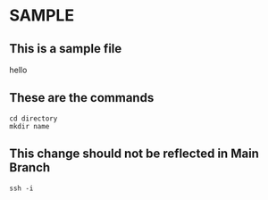 # SAMPLE

## This is a sample file

hello

## These are the commands

```
cd directory
mkdir name
```

## This change should not be reflected in Main Branch

```
ssh -i
```
